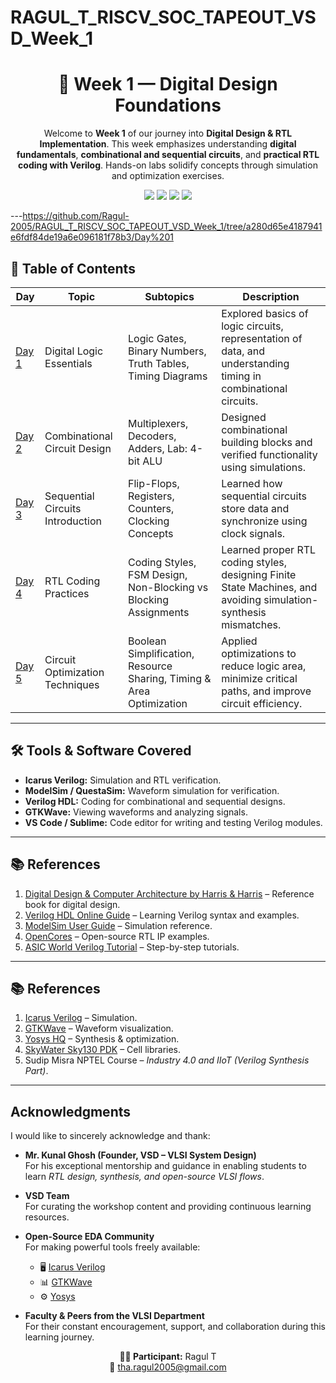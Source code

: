 # RAGUL_T_RISCV_SOC_TAPEOUT_VSD_Week_1

<div align="center">
  <h1>🚀 Week 1 — Digital Design Foundations</h1>
  <p>
    Welcome to <b>Week 1</b> of our journey into <b>Digital Design & RTL Implementation</b>.  
    This week emphasizes understanding <b>digital fundamentals</b>, <b>combinational and sequential circuits</b>,  
    and <b>practical RTL coding with Verilog</b>. Hands-on labs solidify concepts through simulation and optimization exercises.
  </p>

  <img src="https://img.shields.io/badge/Week1-Introduction-blue?style=for-the-badge" />
  <img src="https://img.shields.io/badge/Tools-Icarus%20Verilog-orange?style=for-the-badge" />
  <img src="https://img.shields.io/badge/Language-Verilog-red?style=for-the-badge" />
  <img src="https://img.shields.io/badge/Simulation-ModelSim-green?style=for-the-badge" />
</div>

---https://github.com/Ragul-2005/RAGUL_T_RISCV_SOC_TAPEOUT_VSD_Week_1/tree/a280d65e4187941e6fdf84de19a6e096181f78b3/Day%201

## 📑 Table of Contents

| Day | Topic | Subtopics | Description |
|-----|-------|-----------|-------------|
| [Day 1](https://github.com/Ragul-2005/RAGUL_T_RISCV_SOC_TAPEOUT_VSD_Week_1/tree/a280d65e4187941e6fdf84de19a6e096181f78b3/Day%201) | Digital Logic Essentials | Logic Gates, Binary Numbers, Truth Tables, Timing Diagrams | Explored basics of logic circuits, representation of data, and understanding timing in combinational circuits. |
| [Day 2](https://github.com/Ragul-2005/RAGUL_T_RISCV_SOC_TAPEOUT_VSD_Week_1/tree/a280d65e4187941e6fdf84de19a6e096181f78b3/Day%202) | Combinational Circuit Design | Multiplexers, Decoders, Adders, Lab: 4-bit ALU | Designed combinational building blocks and verified functionality using simulations. |
| [Day 3](https://github.com/Ragul-2005/RAGUL_T_RISCV_SOC_TAPEOUT_VSD_Week_1/tree/a280d65e4187941e6fdf84de19a6e096181f78b3/Day%203) | Sequential Circuits Introduction | Flip-Flops, Registers, Counters, Clocking Concepts | Learned how sequential circuits store data and synchronize using clock signals. |
| [Day 4](https://github.com/Ragul-2005/RAGUL_T_RISCV_SOC_TAPEOUT_VSD_Week_1/tree/a280d65e4187941e6fdf84de19a6e096181f78b3/Day%204) | RTL Coding Practices | Coding Styles, FSM Design, Non-Blocking vs Blocking Assignments | Learned proper RTL coding styles, designing Finite State Machines, and avoiding simulation-synthesis mismatches. |
| [Day 5](https://github.com/Ragul-2005/RAGUL_T_RISCV_SOC_TAPEOUT_VSD_Week_1/tree/a280d65e4187941e6fdf84de19a6e096181f78b3/Day%205) | Circuit Optimization Techniques | Boolean Simplification, Resource Sharing, Timing & Area Optimization | Applied optimizations to reduce logic area, minimize critical paths, and improve circuit efficiency. |

---

## 🛠️ Tools & Software Covered

- **Icarus Verilog:** Simulation and RTL verification.  
- **ModelSim / QuestaSim:** Waveform simulation for verification.  
- **Verilog HDL:** Coding for combinational and sequential designs.  
- **GTKWave:** Viewing waveforms and analyzing signals.  
- **VS Code / Sublime:** Code editor for writing and testing Verilog modules.  

---

## 📚 References  

1. [Digital Design & Computer Architecture by Harris & Harris](https://www.amazon.com/Digital-Design-Computer-Architecture-ARM/dp/0128000566) – Reference book for digital design.  
2. [Verilog HDL Online Guide](https://www.verilogpro.com/) – Learning Verilog syntax and examples.  
3. [ModelSim User Guide](https://www.intel.com/content/www/us/en/programmable/quartushelp/19.1/mergedProjects/Modelsim.html) – Simulation reference.  
4. [OpenCores](https://opencores.org/) – Open-source RTL IP examples.  
5. [ASIC World Verilog Tutorial](https://www.asic-world.com/verilog/veritut.html) – Step-by-step tutorials.  

---


  ## 📚 References  

1. [Icarus Verilog](http://iverilog.icarus.com/) – Simulation.  
2. [GTKWave](http://gtkwave.sourceforge.net/) – Waveform visualization.  
3. [Yosys HQ](https://yosyshq.net/yosys/) – Synthesis & optimization.  
4. [SkyWater Sky130 PDK](https://skywater-pdk.readthedocs.io/) – Cell libraries.  
5. Sudip Misra NPTEL Course – *Industry 4.0 and IIoT (Verilog Synthesis Part)*.

---

## Acknowledgments  

I would like to sincerely acknowledge and thank:  

- **Mr. Kunal Ghosh (Founder, VSD – VLSI System Design)**  
  For his exceptional mentorship and guidance in enabling students to learn *RTL design, synthesis, and open-source VLSI flows*.  

- **VSD Team**  
  For curating the workshop content and providing continuous learning resources.  

- **Open-Source EDA Community**  
  For making powerful tools freely available:  
  - 🖥️ [Icarus Verilog](http://iverilog.icarus.com/)  
  - 📊 [GTKWave](http://gtkwave.sourceforge.net/)  
  - ⚙️ [Yosys](https://yosyshq.net/yosys/)  

- **Faculty & Peers from the VLSI Department**  
  For their constant encouragement, support, and collaboration during this learning journey.


<div align="center">

**👨‍💻 Participant:** Ragul T  
📧 tha.ragul2005@gmail.com

</div>


